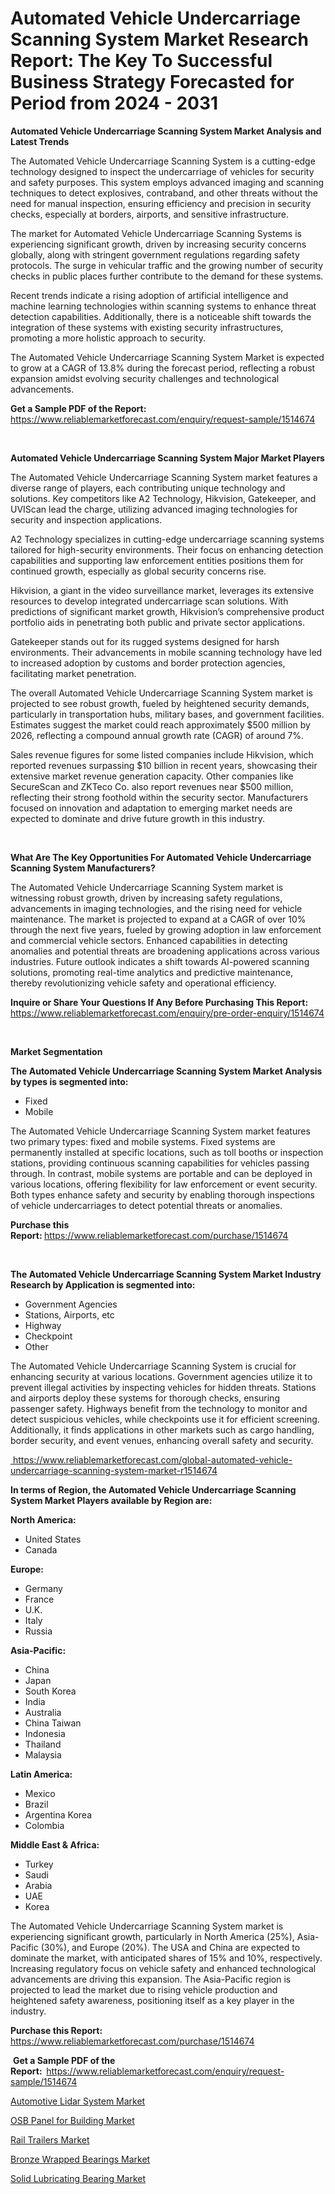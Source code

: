 <p><h1>Automated Vehicle Undercarriage Scanning System Market Research Report: The Key To Successful Business Strategy Forecasted for Period from 2024 - 2031</h1></p><p><strong>Automated Vehicle Undercarriage Scanning System Market Analysis and Latest Trends</strong></p>
<p><p>The Automated Vehicle Undercarriage Scanning System is a cutting-edge technology designed to inspect the undercarriage of vehicles for security and safety purposes. This system employs advanced imaging and scanning techniques to detect explosives, contraband, and other threats without the need for manual inspection, ensuring efficiency and precision in security checks, especially at borders, airports, and sensitive infrastructure.</p><p>The market for Automated Vehicle Undercarriage Scanning Systems is experiencing significant growth, driven by increasing security concerns globally, along with stringent government regulations regarding safety protocols. The surge in vehicular traffic and the growing number of security checks in public places further contribute to the demand for these systems. </p><p>Recent trends indicate a rising adoption of artificial intelligence and machine learning technologies within scanning systems to enhance threat detection capabilities. Additionally, there is a noticeable shift towards the integration of these systems with existing security infrastructures, promoting a more holistic approach to security. </p><p>The Automated Vehicle Undercarriage Scanning System Market is expected to grow at a CAGR of 13.8% during the forecast period, reflecting a robust expansion amidst evolving security challenges and technological advancements.</p></p>
<p><strong>Get a Sample PDF of the Report:&nbsp;</strong> <a href="https://www.reliablemarketforecast.com/enquiry/request-sample/1514674?utm_campaign=1129&utm_medium=2&utm_source=Github&utm_content=ia&utm_term=27102024&utm_id=automated-vehicle-undercarriage-scanning-system">https://www.reliablemarketforecast.com/enquiry/request-sample/1514674</a></p>
<p>&nbsp;</p>
<p><strong>Automated Vehicle Undercarriage Scanning System Major Market Players</strong></p>
<p><p>The Automated Vehicle Undercarriage Scanning System market features a diverse range of players, each contributing unique technology and solutions. Key competitors like A2 Technology, Hikvision, Gatekeeper, and UVIScan lead the charge, utilizing advanced imaging technologies for security and inspection applications.</p><p>A2 Technology specializes in cutting-edge undercarriage scanning systems tailored for high-security environments. Their focus on enhancing detection capabilities and supporting law enforcement entities positions them for continued growth, especially as global security concerns rise. </p><p>Hikvision, a giant in the video surveillance market, leverages its extensive resources to develop integrated undercarriage scan solutions. With predictions of significant market growth, Hikvision’s comprehensive product portfolio aids in penetrating both public and private sector applications.</p><p>Gatekeeper stands out for its rugged systems designed for harsh environments. Their advancements in mobile scanning technology have led to increased adoption by customs and border protection agencies, facilitating market penetration.</p><p>The overall Automated Vehicle Undercarriage Scanning System market is projected to see robust growth, fueled by heightened security demands, particularly in transportation hubs, military bases, and government facilities. Estimates suggest the market could reach approximately $500 million by 2026, reflecting a compound annual growth rate (CAGR) of around 7%.</p><p>Sales revenue figures for some listed companies include Hikvision, which reported revenues surpassing $10 billion in recent years, showcasing their extensive market revenue generation capacity. Other companies like SecureScan and ZKTeco Co. also report revenues near $500 million, reflecting their strong foothold within the security sector. Manufacturers focused on innovation and adaptation to emerging market needs are expected to dominate and drive future growth in this industry.</p></p>
<p>&nbsp;</p>
<p><strong>What Are The Key Opportunities For Automated Vehicle Undercarriage Scanning System Manufacturers?</strong></p>
<p><p>The Automated Vehicle Undercarriage Scanning System market is witnessing robust growth, driven by increasing safety regulations, advancements in imaging technologies, and the rising need for vehicle maintenance. The market is projected to expand at a CAGR of over 10% through the next five years, fueled by growing adoption in law enforcement and commercial vehicle sectors. Enhanced capabilities in detecting anomalies and potential threats are broadening applications across various industries. Future outlook indicates a shift towards AI-powered scanning solutions, promoting real-time analytics and predictive maintenance, thereby revolutionizing vehicle safety and operational efficiency.</p></p>
<p><strong>Inquire or Share Your Questions If Any Before Purchasing This Report:</strong> <a href="https://www.reliablemarketforecast.com/enquiry/pre-order-enquiry/1514674?utm_campaign=1129&utm_medium=2&utm_source=Github&utm_content=ia&utm_term=27102024&utm_id=automated-vehicle-undercarriage-scanning-system">https://www.reliablemarketforecast.com/enquiry/pre-order-enquiry/1514674</a></p>
<p>&nbsp;</p>
<p><strong>Market Segmentation</strong></p>
<p><strong>The Automated Vehicle Undercarriage Scanning System Market Analysis by types is segmented into:</strong></p>
<p><ul><li>Fixed</li><li>Mobile</li></ul></p>
<p><p>The Automated Vehicle Undercarriage Scanning System market features two primary types: fixed and mobile systems. Fixed systems are permanently installed at specific locations, such as toll booths or inspection stations, providing continuous scanning capabilities for vehicles passing through. In contrast, mobile systems are portable and can be deployed in various locations, offering flexibility for law enforcement or event security. Both types enhance safety and security by enabling thorough inspections of vehicle undercarriages to detect potential threats or anomalies.</p></p>
<p><strong>Purchase this Report:&nbsp;</strong><a href="https://www.reliablemarketforecast.com/purchase/1514674?utm_campaign=1129&utm_medium=2&utm_source=Github&utm_content=ia&utm_term=27102024&utm_id=automated-vehicle-undercarriage-scanning-system">https://www.reliablemarketforecast.com/purchase/1514674</a></p>
<p>&nbsp;</p>
<p><strong>The Automated Vehicle Undercarriage Scanning System Market Industry Research by Application is segmented into:</strong></p>
<p><ul><li>Government Agencies</li><li>Stations, Airports, etc</li><li>Highway</li><li>Checkpoint</li><li>Other</li></ul></p>
<p><p>The Automated Vehicle Undercarriage Scanning System is crucial for enhancing security at various locations. Government agencies utilize it to prevent illegal activities by inspecting vehicles for hidden threats. Stations and airports deploy these systems for thorough checks, ensuring passenger safety. Highways benefit from the technology to monitor and detect suspicious vehicles, while checkpoints use it for efficient screening. Additionally, it finds applications in other markets such as cargo handling, border security, and event venues, enhancing overall safety and security.</p></p>
<p><a href="https://www.reliablemarketforecast.com/global-automated-vehicle-undercarriage-scanning-system-market-r1514674?utm_campaign=1129&utm_medium=2&utm_source=Github&utm_content=ia&utm_term=27102024&utm_id=automated-vehicle-undercarriage-scanning-system">&nbsp;https://www.reliablemarketforecast.com/global-automated-vehicle-undercarriage-scanning-system-market-r1514674</a></p>
<p><strong>In terms of Region, the Automated Vehicle Undercarriage Scanning System Market Players available by Region are:</strong></p>
<p>
    <p> <strong> North America: </strong>
        <ul>
            <li>United States</li>
            <li>Canada</li>
        </ul>
        </p> 
    <p> <strong> Europe: </strong>
        <ul>
            <li>Germany</li>
            <li>France</li>
            <li>U.K.</li>
            <li>Italy</li>
            <li>Russia</li>
        </ul>
        </p> 
    <p> <strong> Asia-Pacific: </strong>
        <ul>
            <li>China</li>
            <li>Japan</li>
            <li>South Korea</li>
            <li>India</li>
            <li>Australia</li>
            <li>China Taiwan</li>
            <li>Indonesia</li>
            <li>Thailand</li>
            <li>Malaysia</li>
        </ul>
        </p> 
    <p> <strong> Latin America: </strong>
        <ul>
            <li>Mexico</li>
            <li>Brazil</li>
            <li>Argentina Korea</li>
            <li>Colombia</li>
        </ul>
        </p> 
    <p> <strong> Middle East & Africa: </strong>
        <ul>
            <li>Turkey</li>
            <li>Saudi</li>
            <li>Arabia</li>
            <li>UAE</li>
            <li>Korea</li>
        </ul>
    </p>
    </p>
<p><p>The Automated Vehicle Undercarriage Scanning System market is experiencing significant growth, particularly in North America (25%), Asia-Pacific (30%), and Europe (20%). The USA and China are expected to dominate the market, with anticipated shares of 15% and 10%, respectively. Increasing regulatory focus on vehicle safety and enhanced technological advancements are driving this expansion. The Asia-Pacific region is projected to lead the market due to rising vehicle production and heightened safety awareness, positioning itself as a key player in the industry.</p></p>
<p><strong>Purchase this Report: </strong><a href="https://www.reliablemarketforecast.com/purchase/1514674?utm_campaign=1129&utm_medium=2&utm_source=Github&utm_content=ia&utm_term=27102024&utm_id=automated-vehicle-undercarriage-scanning-system">https://www.reliablemarketforecast.com/purchase/1514674</a></p>
<p>&nbsp;<strong>Get a Sample PDF of the Report:&nbsp;&nbsp;</strong><a href="https://www.reliablemarketforecast.com/enquiry/request-sample/1514674?utm_campaign=1129&utm_medium=2&utm_source=Github&utm_content=ia&utm_term=27102024&utm_id=automated-vehicle-undercarriage-scanning-system">https://www.reliablemarketforecast.com/enquiry/request-sample/1514674</a></p>
<p><strong></strong></p>
<p><p><a href="https://github.com/loanv6asmitty/Market-Research-Report-List-1/blob/main/automotive-lidar-system-market.md?utm_campaign=1129&utm_medium=2&utm_source=Github&utm_content=ia&utm_term=27102024&utm_id=automated-vehicle-undercarriage-scanning-system">Automotive Lidar System Market</a></p><p><a href="https://github.com/juliaficg7n3/Market-Research-Report-List-1/blob/main/osb-panel-for-building-market.md?utm_campaign=1129&utm_medium=2&utm_source=Github&utm_content=ia&utm_term=27102024&utm_id=automated-vehicle-undercarriage-scanning-system">OSB Panel for Building Market</a></p><p><a href="https://www.linkedin.com/pulse/rail-trailers-market-consolidation-impact-structure-2024-2031-c6v6e?utm_campaign=1129&utm_medium=2&utm_source=Github&utm_content=ia&utm_term=27102024&utm_id=automated-vehicle-undercarriage-scanning-system">Rail Trailers Market</a></p><p><a href="https://issuu.com/reportprime-2/docs/bronze-wrapped-bearings-market-size_bcce52314da68d?utm_campaign=1129&utm_medium=2&utm_source=Github&utm_content=ia&utm_term=27102024&utm_id=automated-vehicle-undercarriage-scanning-system">Bronze Wrapped Bearings Market</a></p><p><a href="https://issuu.com/reportprime-2/docs/solid-lubricating-bearing-market-si_720be48d0f2f63?utm_campaign=1129&utm_medium=2&utm_source=Github&utm_content=ia&utm_term=27102024&utm_id=automated-vehicle-undercarriage-scanning-system">Solid Lubricating Bearing Market</a></p></p>